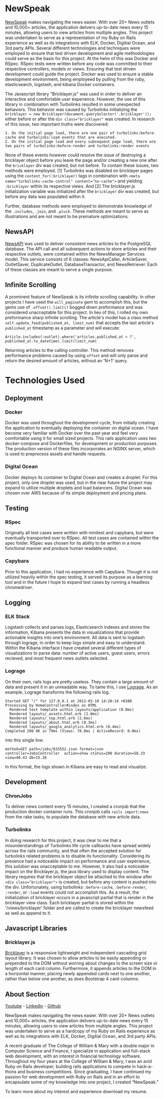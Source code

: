 # NewSpeak
[NewSpeak](http://www.thomasraddatz.com) makes navigating the news easier.  With over 20+ News outlets and 10,000+ articles, the application delivers up-to-date news every 15 minutes, allowing users to view articles from multiple angles. This project was undertaken to serve as a representation of my Ruby on Rails experience as well as its integrations with ELK, Docker, Digitial Ocean, and 3rd party APIs.  Several different technologies and techniques were employed to ensure that test driven development and agile methodologies could serve as the basis for this project. At the helm of this was Docker and RSpec. RSpec tests were written before any code was committed to their respective controllers, models or views. Ensuring that test driven development could guide the project. Docker was used to ensure a stable development environment, being employeed by pulling from the ruby, elasticsearch, logstash, and kibana Docker containers.

The Javascript library "Bricklayer.js" was used in order to deliver an interactive and comfortable user experience. However, the use of this library in combination with Turbolinks resulted in some unexpected behaviors. This behavior was caused by Turbolinks initializing the `bricklayer = new Bricklayer(document.querySelector('.bricklayer'));` either before or after the `div class="bricklayer"` was created.  In research of this issue, two important truths were discovered:
```
1. On the initial page load, there are one pair of turbolinks:before-cache and turbolinks:load events that are executed.
2. On the initial page load and every subsequent page load, there are two pairs of turbolinks:before-render and turbolinks:render events
```
None of these events however could resolve the issue of destroying a bricklayer object before you leave the page and/or creating a new one after the `bricklayer` div was created, but not before.  To contain these issues, two methods were employed. [1] Turbolinks was disabled on bricklayer pages using the `content_for(:bricklayer)` tags in combination with `<meta name="turbolinks-cache-control" content="no-cache">` and yielding `:bricklayer` within its respective views. And [2] The bricklayer.js initialization variable was initialized after the `bricklayer` div was created, but before any data was populated within it.

Further, database methods were employed to demonstrate knowledge of the `.includes`, `.join`, and `.pluck`.  These methods are meant to serve as illustrations and are not meant to be premature optimizations.

## NewsAPI
[NewsAPI](https://newsapi.org/) was used to deliver consistent news articles to the PostgreSQL database. The API call and all subsequent actions to store articles and their respective outlets, were contained within the NewsManager Services model.  This service consists of 6 classes: NewsApiCaller, ArticleSaver, OutletSaver, DuplicateOutlet, DatabaseTransactor, and NewsRetriever. Each of these classes are meant to serve a single purpose.

## Infinite Scrolling
A prominent feature of NewSpeak is its infinite scrolling capability.  In other projects I have used the ```will_paginate``` gem to accomplish this, but the gems use of  ```.offset().limit()``` bogged down preformance and was considered unacceptable for this project. In lieu of this, I rolled my own preformance sharp infinite scrolling.  The article's model has a class method ```self.update_feed(published_at, limit_num)``` that accepts the last article's ```published_at``` timestamp as a parameter and will execute:
```
Article.includes(:outlet).where('articles.published_at < ?', published_at.to_datetime).limit(limit_num)
```
Returning articles to the calling controller.  This method removes performance problems caused by using ```offset``` and will only parse and return the desired amount of articles, without an 'N+1' query.

# Technologies Used
## Deployment
### Docker
Docker was used throughout the development cycle, from initially creating the application to eventually deploying the container on digital ocean.  I have become very familiar with Docker over the past year and feel very comfortable using it for small sized projects. This rails application uses two docker-compose and Dockerfiles, for development or production purposes.  The production version of these files incorporates an NGINX server, which is used to preprocess assets and handle requests.

### Digital Ocean
Docker deploys its container to Digital Ocean and creates a droplet.  For this project, only one droplet was used, but in the near future the project may expand to utilize multiple droplets and load balancers.  Digital Ocean was chosen over AWS because of its simple deployment and pricing plans.  

## Testing
### RSpec
Originally all test cases were written with minitest and capybara, but were eventually transported over to RSpec. All test cases are contained within the spec folder. RSpec was chosen for its ability to be written in a more functional manner and produce human readable output.

### Capybara
Prior to this application, I had no experience with Capybara.  Though it is not utilized heavily within the spec testing, it served its purpose as a learning tool and in the future I hope to expand test cases by running a headless chromedriver.

## Logging
### ELK Stack  
Logstash collects and parses logs, Elasticsearch indexes and stores the information, Kibana presents the data in visualizations that provide actionable insights into one’s environment. All data is sent to logstash through lograge, in order to keep logs simple and easy to understand.  Within the Kibana interface I have created several different types of visualizations to parse data: number of active users, guest users, errors recieved, and most frequent news outlets selected.

### Lograge
On their own, rails logs are pretty useless.  They contain a large amount of data and present it in an unreadable way.  To tame this, I use [Lograge](https://github.com/roidrage/lograge).  As an example, Lograge transforms the following rails log:
```
Started GET "/" for 127.0.0.1 at 2012-03-10 14:28:14 +0100
Processing by HomeController#index as HTML
  Rendered text template within layouts/application (0.0ms)
  Rendered layouts/_assets.html.erb (2.0ms)
  Rendered layouts/_top.html.erb (2.6ms)
  Rendered layouts/_about.html.erb (0.3ms)
  Rendered layouts/_google_analytics.html.erb (0.4ms)
Completed 200 OK in 79ms (Views: 78.8ms | ActiveRecord: 0.0ms)
```
into this single line:
```
method=GET path=/jobs/833552.json format=json controller=JobsController  action=show status=200 duration=58.33 view=40.43 db=15.26
```
In this format, the logs shown in Kibana are easy to read and visualize.

## Development
### ChronJobs
To deliver news content every 15 minutes, I created a cronjob that the production docker container runs.  This cronjob calls ```rails import:news``` from the rake tasks, to populate the database with new article data.  

### Turbolinks
In doing research for this project, it was clear to me that a misunderstandings of Turbolinks life cycle callbacks have spread widely across the rails community, and that often the accepted solution for turbolinks related problems is to disable its functionality. Considering its presence had a noticeable impact on performance and user experience, this solution was unacceptable to me.  However, it also had a noticeable impact on the Bricklayer.js, the java library used to display content.  The library requires that the bricklayer object be attached to the window after ```<div class="bricklayer">```   is created, but before any content is pushed into the div.  Unfortunately, using turbolinks ```:before-cache```, ```:before-render```, ```:render```, or ```:load``` events could not accomplish this. As a result, the initialization of bricklayer occurs in a javascript partial that is render in the bricklayer view class. Each bricklayer partial is stored within the '/views/bricklayer' folder and are called to create the bricklayer newsfeed as well as append to it.  

## Javascript Libraries
### Bricklayer.js
[Bricklayer](https://github.com/ademilter/bricklayer) is a responsive lightweight and independent cascading grid layout library.  It was chosen to allow articles to be easily appending or prepended to the DOM without worring about changes to the screen size or length of each card column. Furthermore, it appends articles to the DOM in a horizontal manner, placing newly appended cards next to one another, rather than below one another, as does Bootstrap 4 card-columns.

## About Section
[Youtube](https://www.youtube.com/channel/UC3OhPHBA5fj0JPSBoLxjoHw) - [Linkedin](https://www.linkedin.com/in/thomas-raddatz-2432949b/) - [Github](https://github.com/tnraddatz)

NewSpeak makes navigating the news easier.  With over 20+ News outlets and 10,000+ articles, the application delivers up-to-date news every 15 minutes, allowing users to view articles from multiple angles. This project was undertaken to serve as a hardcopy of my Ruby on Rails experience as well as its integrations with ELK, Docker, Digitial Ocean, and 3rd party APIs.

A recent graduate of The College of William & Mary with a double major in Computer Science and Finance, I specialize in application and full-stack web development, with an interest in financial technology software. Throughout my four years at the College of William & Mary, I was an avid Ruby on Rails developer, building rails applications to compete in hack-a-thons and business competitions. Since graduating, I have continued my passion for web development with Ruby on Rails and in an effort to encapsulate some of my knowledge  into one project, I created “NewSpeak.”  

To learn more about my interest and experience download my resume. 
